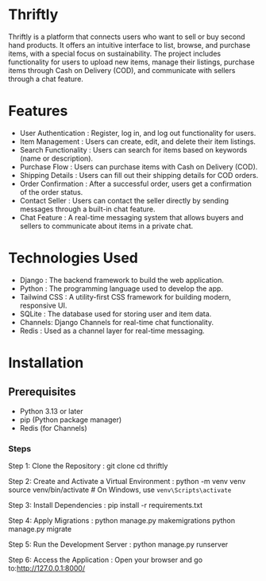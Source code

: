 # Thriftly

Thriftly is a platform that connects users who want to sell or buy second hand products. It offers an intuitive interface to list, browse, and purchase items, with a special focus on sustainability. The project includes functionality for users to upload new items, manage their listings, purchase items through Cash on Delivery (COD), and communicate with sellers through a chat feature.

# Features

- User Authentication : Register, log in, and log out functionality for users.
- Item Management : Users can create, edit, and delete their item listings.
- Search Functionality : Users can search for items based on keywords (name or description).
- Purchase Flow : Users can purchase items with Cash on Delivery (COD).
- Shipping Details : Users can fill out their shipping details for COD orders.
- Order Confirmation : After a successful order, users get a confirmation of the order status.
- Contact Seller : Users can contact the seller directly by sending messages through a built-in chat feature.
- Chat Feature : A real-time messaging system that allows buyers and sellers to communicate about items in a private chat.

# Technologies Used

- Django : The backend framework to build the web application.
- Python : The programming language used to develop the app.
- Tailwind CSS : A utility-first CSS framework for building modern, responsive UI.
- SQLite : The database used for storing user and item data.
- Channels: Django Channels for real-time chat functionality.
- Redis : Used as a channel layer for real-time messaging.

# Installation

## Prerequisites

- Python 3.13 or later
- pip (Python package manager)
- Redis (for Channels)

### Steps

Step 1: Clone the Repository :
         git clone <repository-url>
         cd thriftly
         
Step 2: Create and Activate a Virtual Environment :
python -m venv venv
source venv/bin/activate  # On Windows, use `venv\Scripts\activate`

Step 3: Install Dependencies :
pip install -r requirements.txt

Step 4: Apply Migrations :
python manage.py makemigrations
python manage.py migrate

Step 5: Run the Development Server :
python manage.py runserver

Step 6: Access the Application :
Open your browser and go to:http://127.0.0.1:8000/
         
   

